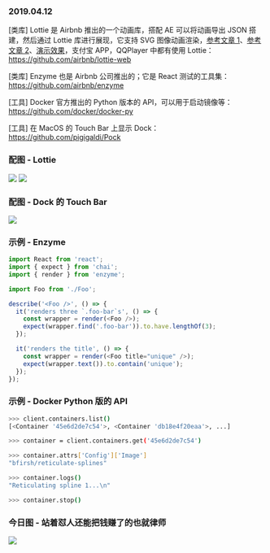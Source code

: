 ### 2019.04.12

[类库] Lottie 是 Airbnb 推出的一个动画库，搭配 AE 可以将动画导出 JSON 搭建，然后通过 Lottie 库进行展现，它支持 SVG 图像动画渲染，[参考文章 1](https://www.jianshu.com/p/c440eb16c685)、[参考文章 2](https://imweb.io/topic/5b095b2aa587fade4db87519)、[演示效果](https://codepen.io/airnan/project/editor/ZeNONO)，支付宝 APP，QQPlayer 中都有使用 Lottie：<https://github.com/airbnb/lottie-web>

[类库] Enzyme 也是 Airbnb 公司推出的；它是 React 测试的工具集：<https://github.com/airbnb/enzyme>

[工具] Docker 官方推出的 Python 版本的 API，可以用于启动镜像等：<https://github.com/docker/docker-py>

[工具] 在 MacOS 的 Touch Bar 上显示 Dock：<https://github.com/pigigaldi/Pock>

### 配图 - Lottie
![](https://ws1.sinaimg.cn/large/62bfa70bly1g1zmtvuvu5j20ks14c77g.jpg)
![](https://ws1.sinaimg.cn/large/62bfa70bly1g1qezb94uoj20he0gijt8.jpg)

### 配图 - Dock 的 Touch Bar
![](https://ws1.sinaimg.cn/large/62bfa70bly1g1zn2u9cv0j21oa01o0u2.jpg)

### 示例 - Enzyme 
```js
import React from 'react';
import { expect } from 'chai';
import { render } from 'enzyme';

import Foo from './Foo';

describe('<Foo />', () => {
  it('renders three `.foo-bar`s', () => {
    const wrapper = render(<Foo />);
    expect(wrapper.find('.foo-bar')).to.have.lengthOf(3);
  });

  it('renders the title', () => {
    const wrapper = render(<Foo title="unique" />);
    expect(wrapper.text()).to.contain('unique');
  });
});
```

### 示例 - Docker Python 版的 API
```sh
>>> client.containers.list()
[<Container '45e6d2de7c54'>, <Container 'db18e4f20eaa'>, ...]

>>> container = client.containers.get('45e6d2de7c54')

>>> container.attrs['Config']['Image']
"bfirsh/reticulate-splines"

>>> container.logs()
"Reticulating spline 1...\n"

>>> container.stop()
```

### 今日图 - 站着怼人还能把钱赚了的也就律师
![](https://user-gold-cdn.xitu.io/2019/4/3/169e1d2ca0fcf4db?imageView2/2/w/800/q/100)
